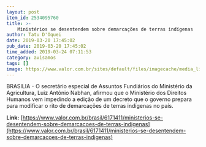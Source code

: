 ```yaml
---
layout: post
item_id: 2534095760
title: >-
    Ministérios se desentendem sobre demarcações de terras indígenas
author: Tatu D'Oquei
date: 2019-03-20 17:45:02
pub_date: 2019-03-20 17:45:02
time_added: 2019-03-24 07:11:53
category: avisamos
tags: []
image: https://www.valor.com.br/sites/default/files/imagecache/media_library_big_horizontal/fotoweb/1550768419damares.jpg
---
```


BRASILIA - O secretário especial de Assuntos Fundiários do Ministério da Agricultura, Luiz Antônio Nabhan, afirmou que o Ministério dos Direitos Humanos vem impedindo a edição de um decreto que o governo prepara para modificar o rito de demarcações de terras indígenas no país.

**Link:** [https://www.valor.com.br/brasil/6171411/ministerios-se-desentendem-sobre-demarcacoes-de-terras-indigenas](https://www.valor.com.br/brasil/6171411/ministerios-se-desentendem-sobre-demarcacoes-de-terras-indigenas)

